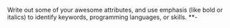Write out some of your awesome attributes, and use emphasis (like bold or italics) to identify keywords, programming languages, or skills. 
**-
